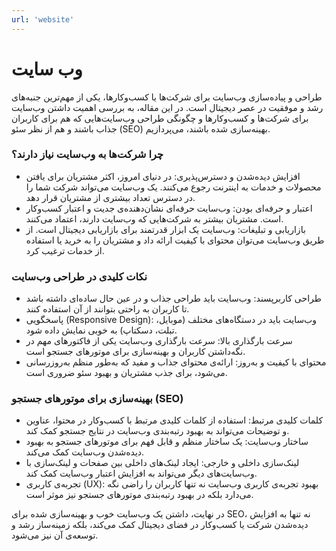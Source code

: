 ```yaml
---
url: 'website'
---
```


# وب سایت

طراحی و پیاده‌سازی وب‌سایت برای شرکت‌ها یا کسب‌وکارها، یکی از مهم‌ترین جنبه‌های رشد و موفقیت در عصر دیجیتال است. در این مقاله، به بررسی اهمیت داشتن وب‌سایت برای شرکت‌ها و کسب‌وکارها و چگونگی طراحی وب‌سایت‌هایی که هم برای کاربران جذاب باشند و هم از نظر سئو (SEO) بهینه‌سازی شده باشند، می‌پردازیم.

### چرا شرکت‌ها به وب‌سایت نیاز دارند؟

*   افزایش دیده‌شدن و دسترس‌پذیری: در دنیای امروز، اکثر مشتریان برای یافتن محصولات و خدمات به اینترنت رجوع می‌کنند. یک وب‌سایت می‌تواند شرکت شما را در دسترس تعداد بیشتری از مشتریان قرار دهد.
*   اعتبار و حرفه‌ای بودن: وب‌سایت حرفه‌ای نشان‌دهنده‌ی جدیت و اعتبار کسب‌وکار است. مشتریان بیشتر به شرکت‌هایی که وب‌سایت دارند، اعتماد می‌کنند.
*   بازاریابی و تبلیغات: وب‌سایت یک ابزار قدرتمند برای بازاریابی دیجیتال است. از طریق وب‌سایت می‌توان محتوای با کیفیت ارائه داد و مشتریان را به خرید یا استفاده از خدمات ترغیب کرد.

### نکات کلیدی در طراحی وب‌سایت

*   طراحی کاربرپسند: وب‌سایت باید طراحی جذاب و در عین حال ساده‌ای داشته باشد تا کاربران به راحتی بتوانند از آن استفاده کنند.
*   پاسخگویی (Responsive Design): وب‌سایت باید در دستگاه‌های مختلف (موبایل، تبلت، دسکتاپ) به خوبی نمایش داده شود.
*   سرعت بارگذاری بالا: سرعت بارگذاری وب‌سایت یکی از فاکتورهای مهم در نگه‌داشتن کاربران و بهینه‌سازی برای موتورهای جستجو است.
*   محتوای با کیفیت و به‌روز: ارائه‌ی محتوای جذاب و مفید که به‌طور منظم به‌روزرسانی می‌شود، برای جذب مشتریان و بهبود سئو ضروری است.

### بهینه‌سازی برای موتورهای جستجو (SEO)

*   کلمات کلیدی مرتبط: استفاده از کلمات کلیدی مرتبط با کسب‌وکار در محتوا، عناوین و توضیحات می‌تواند به بهبود رتبه‌بندی وب‌سایت در نتایج جستجو کمک کند.
*   ساختار وب‌سایت: یک ساختار منظم و قابل فهم برای موتورهای جستجو به بهبود دیده‌شدن وب‌سایت کمک می‌کند.
*   لینک‌سازی داخلی و خارجی: ایجاد لینک‌های داخلی بین صفحات و لینک‌سازی با وب‌سایت‌های دیگر می‌تواند به افزایش اعتبار وب‌سایت کمک کند.
*   تجربه‌ی کاربری (UX): بهبود تجربه‌ی کاربری وب‌سایت نه تنها کاربران را راضی نگه می‌دارد بلکه در بهبود رتبه‌بندی موتورهای جستجو نیز موثر است.

در نهایت، داشتن یک وب‌سایت خوب و بهینه‌سازی شده برای SEO، نه تنها به افزایش دیده‌شدن شرکت یا کسب‌وکار در فضای دیجیتال کمک می‌کند، بلکه زمینه‌ساز رشد و توسعه‌ی آن نیز می‌شود.